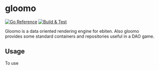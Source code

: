 # gloomo 

[![Go Reference](https://pkg.go.dev/badge/github.com/elemir/gloomo.svg)](https://pkg.go.dev/github.com/elemir/gloomo)
[![Build & Test](https://github.com/elemir/gloomo/actions/workflows/test.yaml/badge.svg)](https://github.com/elemir/gloomo/actions/workflows/test.yaml)

Gloomo is a data oriented rendering engine for ebiten. Also gloomo provides some standard containers and repositories useful in a DAO game.

## Usage

To use 
